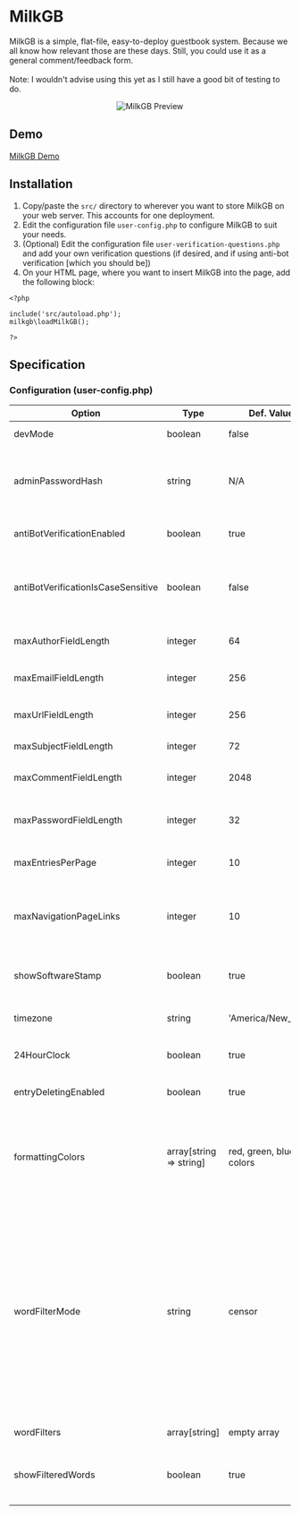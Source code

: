 # MilkGB
MilkGB is a simple, flat-file, easy-to-deploy guestbook system. Because we all know how relevant those are these days. Still, you could use it as a general comment/feedback form.<br><br>Note: I wouldn't advise using this yet as I still have a good bit of testing to do.
<p align="center"><img src="https://raw.githubusercontent.com/kevinmaddox/milkgb/main/images/img01.png" alt="MilkGB Preview"/></p>

## Demo
[MilkGB Demo](https://www.kevinmaddox.com/demo/milkgb/milkgb.html)<br>
## Installation
1. Copy/paste the `src/` directory to wherever you want to store MilkGB on your web server. This accounts for one deployment.
1. Edit the configuration file `user-config.php` to configure MilkGB to suit your needs.
1. (Optional) Edit the configuration file `user-verification-questions.php` and add your own verification questions (if desired, and if using anti-bot verification [which you should be])
1. On your HTML page, where you want to insert MilkGB into the page, add the following block:
```
<?php

include('src/autoload.php');
milkgb\loadMilkGB();

?>
```
## Specification
### Configuration (user-config.php)
| Option | Type | Def. Value | Description |
| --- | --- | --- | --- |
| devMode | boolean | false | Enables error details. Set to false when ready to deploy. |
| adminPasswordHash | string | N/A | The global password used for deleting any posts. Store as previously-hashed value generated via `password_hash("your_pass", PASSWORD_DEFAULT)`. |
| antiBotVerificationEnabled | boolean | true | Forces user to fill out a verification question when posting. |
| antiBotVerificationIsCaseSensitive | boolean | false | If enabled, case sensitivity will matter when user fills out an answer ("APPLE" will NOT work if answer is "apple"). Recommended to be false. |
| maxAuthorFieldLength | integer | 64 | The maximum character length for the poster's name. |
| maxEmailFieldLength | integer | 256 | The maximum character length for the poster's e-mail address. |
| maxUrlFieldLength | integer | 256 | The maximum character length for the poster's website URL. |
| maxSubjectFieldLength | integer | 72 | The maximum character length for the post subject. |
| maxCommentFieldLength | integer | 2048 | The maximum character length for the post message/content. |
| maxPasswordFieldLength | integer | 32 | The maximum character length for the post password (used for deletion by user). |
| maxEntriesPerPage | integer | 10 | The maximum number of posts to show on a single page. |
| maxNavigationPageLinks | integer | 10 | How many page links should be displayed at one time in the page navigation bar. Prevents excessively-long navigation bars in populated guestbooks. |
| showSoftwareStamp | boolean | true | Displays a software watermark at the bottom of the page (`Running milkGB ver x.xx`). |
| timezone | string | 'America/New_York' | The server's timezone. This should be a PHP-supported timezone string. |
| 24HourClock | boolean | true | Whether the post time should be in `01:00-12:00 AM/PM` or `00:00-23:00`. |
| entryDeletingEnabled | boolean | true | Allows users to delete their posts via a password set when creating the post. |
| formattingColors | array[string => string] | red, green, blue colors | Formatting colors the user can use in their post message. The key is the color name that appears to the user and the value is the actual color used in the message (e.g. `'red' => '#ff0000'`). |
| wordFilterMode | string | censor | What kind of wordfiltering should be used in comments. Choices are `censor`, `error`, or `mislead`. `censor` will replace words with asterisks, `error` will tell the user there was a filtered word when attempting to post, and `mislead` will throw an error when the user attempts to post, but won't tell them the reason, hopefully causing them to move on from the site (used to potentially filter out abusive/worthless posters). If you don't want to filter any words, simply don't add any in `wordFilters`. |
| wordFilters | array[string] | empty array | Which words should be filtered in post comments. |
| showFilteredWords | boolean | true | Whether the user should be notified which words were filtered when `wordFilterMode` is set to `error`. |